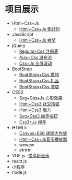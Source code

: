 # 项目展示

- Html+Css+Js 
  - [Html+Css+Js 倒计时](https://zwk05.github.io/count/)
- JavaScript
   - [Html+Css+Js 抽奖](https://zwk05.github.io/lotto/)
- jQuery
  - [Regular+Css 注册表](https://zwk05.github.io/regular/) 
  - [Ajax+Css 瀑布流](https://zwk05.github.io/falls/)
  - [Css+Js 全屏滚动](https://zwk05.github.io/screen/)
- BootStrap
  - [BootStrap+Css 模特](https://zwk05.github.io/TheHotel/) 
  - [BootStrap+Css 礼品](https://zwk05.github.io/present/)
  - [BootStrap+Css 酒店](https://zwk05.github.io/pub/)
- CSS3
  - [Svg+Css+Js 心形效果](https://zwk05.github.io/heart/)
  - [Html+Css3 社交按钮](https://zwk05.github.io/SocialButton/)
  - [Html+Css3 魔方](https://zwk05.github.io/cube/)
  - [Svg+Css3 幽灵按钮](https://zwk05.github.io/button/)
  - [Css3+Js 视差](https://zwk05.github.io/parallax/)
- HTML5
  - [Canvas+ES6 球球大作战](https://zwk05.github.io/boll/)
  - [Html+Css+Js音乐播放器](https://zwk05.github.io/music/)
  - wewew
  - etrtrtr
- VUE.js
  -[悦享新音乐](https://zwk05.github.io/EnjoyMusic-VUE/dist/)
- react.js
- 小程序
- node.js
